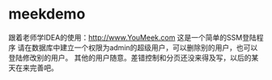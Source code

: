 # meekdemo
跟着老师学IDEA的使用：http://www.YouMeek.com
这是一个简单的SSM登陆程序
    请在数据库中建立一个权限为admin的超级用户，可以删除别的用户，也可以登陆修改别的用户。
其他的用户随意。差错控制和分页还没来得及写，以后的某天在来完善吧。